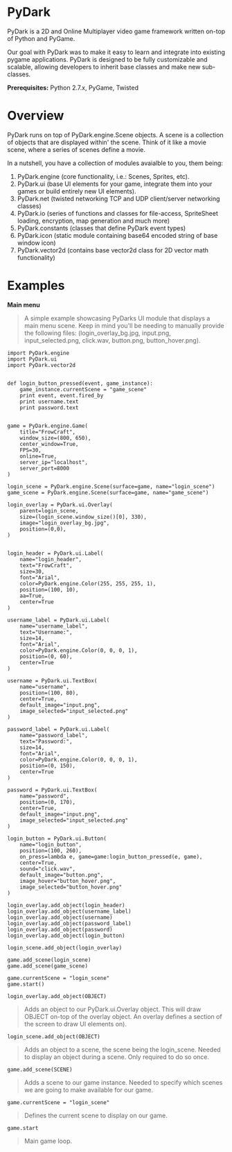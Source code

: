 PyDark
======

PyDark is a 2D and Online Multiplayer video game framework written on-top of Python and PyGame. 

Our goal with PyDark was to make it easy to learn and integrate into existing pygame applications. PyDark is designed to be fully customizable and scalable, allowing developers to inherit base classes and make new sub-classes.

**Prerequisites:** Python 2.7.x, PyGame, Twisted


Overview
========
PyDark runs on top of PyDark.engine.Scene objects. A scene is a collection of objects that are displayed within' the scene. Think of it like a movie scene, where a series of scenes define a movie.

In a nutshell, you have a collection of modules avaialble to you, them being:
1. PyDark.engine (core functionality, i.e.: Scenes, Sprites, etc).
2. PyDark.ui (base UI elements for your game, integrate them into your games or build entirely new UI elements).
3. PyDark.net (twisted networking TCP and UDP client/server networking classes)
4. PyDark.io (series of functions and classes for file-access, SpriteSheet loading, encryption, map generation and much more)
5. PyDark.constants (classes that define PyDark event types)
6. PyDark.icon (static module containing base64 encoded string of base window icon)
7. PyDark.vector2d (contains base vector2d class for 2D vector math functionality) 

Examples
========
**Main menu**
> A simple example showcasing PyDarks UI module that displays a main menu scene. Keep in mind you'll be needing to manually provide the following files: (login_overlay_bg.jpg, input.png, input_selected.png, click.wav, button.png, button_hover.png).
```
import PyDark.engine
import PyDark.ui
import PyDark.vector2d


def login_button_pressed(event, game_instance):
    game_instance.currentScene = "game_scene"
    print event, event.fired_by
    print username.text
    print password.text


game = PyDark.engine.Game(
    title="FrowCraft",
    window_size=(800, 650),
    center_window=True,
    FPS=30,
    online=True,
    server_ip="localhost",
    server_port=8000
)

login_scene = PyDark.engine.Scene(surface=game, name="login_scene")
game_scene = PyDark.engine.Scene(surface=game, name="game_scene")

login_overlay = PyDark.ui.Overlay(
    parent=login_scene,
    size=(login_scene.window_size()[0], 330),
    image="login_overlay_bg.jpg",
    position=(0,0),
)


login_header = PyDark.ui.Label(
    name="login_header",
    text="FrowCraft",
    size=30,
    font="Arial",
    color=PyDark.engine.Color(255, 255, 255, 1),
    position=(100, 10),
    aa=True,
    center=True
)

username_label = PyDark.ui.Label(
    name="username_label",
    text="Username:",
    size=14,
    font="Arial",
    color=PyDark.engine.Color(0, 0, 0, 1),
    position=(0, 60),
    center=True
)

username = PyDark.ui.TextBox(
    name="username",
    position=(100, 80),
    center=True,
    default_image="input.png",
    image_selected="input_selected.png"
)

password_label = PyDark.ui.Label(
    name="password_label",
    text="Password:",
    size=14,
    font="Arial",
    color=PyDark.engine.Color(0, 0, 0, 1),
    position=(0, 150),
    center=True
)

password = PyDark.ui.TextBox(
    name="password",
    position=(0, 170),
    center=True,
    default_image="input.png",
    image_selected="input_selected.png"
)

login_button = PyDark.ui.Button(
    name="login_button",
    position=(100, 260),
    on_press=lambda e, game=game:login_button_pressed(e, game),
    center=True,
    sound="click.wav",
    default_image="button.png",
    image_hover="button_hover.png",
    image_selected="button_hover.png"
)

login_overlay.add_object(login_header)
login_overlay.add_object(username_label)
login_overlay.add_object(username)
login_overlay.add_object(password_label)
login_overlay.add_object(password)
login_overlay.add_object(login_button)

login_scene.add_object(login_overlay)

game.add_scene(login_scene)
game.add_scene(game_scene)

game.currentScene = "login_scene"
game.start()
```

`login_overlay.add_object(OBJECT)`
> Adds an object to our PyDark.ui.Overlay object. This will draw OBJECT on-top of the overlay object. An overlay defines a section of the screen to draw UI elements on).

`login_scene.add_object(OBJECT)`
> Adds an object to a scene, the scene being the login_scene. Needed to display an object during a scene. Only required to do so once.

`game.add_scene(SCENE)`
> Adds a scene to our game instance. Needed to specify which scenes we are going to make available for our game.

`game.currentScene = "login_scene"`
> Defines the current scene to display on our game.

`game.start`
> Main game loop.
